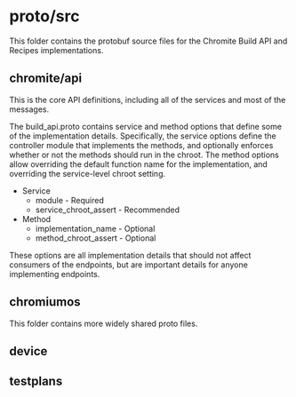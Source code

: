 # proto/src

This folder contains the protobuf source files for the Chromite Build API and Recipes implementations.

## chromite/api

This is the core API definitions, including all of the services and most of the messages.

The build_api.proto contains service and method options that define some of the implementation details. Specifically, the service options define the controller module that implements the methods, and optionally enforces whether or not the methods should run in the chroot. The method options allow overriding the default function name for the implementation, and overriding the service-level chroot setting.

* Service
  * module - Required
  * service_chroot_assert - Recommended
* Method
  * implementation_name - Optional
  * method_chroot_assert - Optional

These options are all implementation details that should not affect consumers of the endpoints, but are important details for anyone implementing endpoints.

## chromiumos

This folder contains more widely shared proto files.


## device


## testplans
